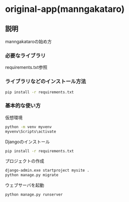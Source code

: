 # original-app(manngakataro)

## 説明
manngakataroの始め方
### 必要なライブラリ
requirements.txt参照
### ライブラリなどのインストール方法
 
```bash
pip install -r requirements.txt
```
### 基本的な使い方
仮想環境
```bash
python -m venv myvenv
myvenv\Scripts\activate
```
Djangoのインストール
```bash
pip install -r requirements.txt
```
プロジェクトの作成
```bash
django-admin.exe startproject mysite .
python manage.py migrate
```
ウェブサーバを起動
```bash
python manage.py runserver
```
